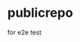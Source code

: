 # publicrepo
for e2e test













































































































































































































































































































































































































































































































































































































































































































































































































































































































































































































































































































































































































































































































































































































































































































































































































































































































































































































































































































































































































































































































































































































































































































































































































































































































































































































































































































































































































































































































































































































































































































































































































































































































































